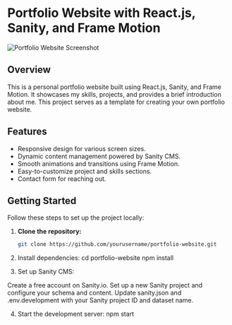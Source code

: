 # Portfolio Website with React.js, Sanity, and Frame Motion

![Portfolio Website Screenshot](screenshot.png)

## Overview

This is a personal portfolio website built using React.js, Sanity, and Frame Motion. It showcases my skills, projects, and provides a brief introduction about me. This project serves as a template for creating your own portfolio website.

## Features

- Responsive design for various screen sizes.
- Dynamic content management powered by Sanity CMS.
- Smooth animations and transitions using Frame Motion.
- Easy-to-customize project and skills sections.
- Contact form for reaching out.

## Getting Started

Follow these steps to set up the project locally:

1. **Clone the repository:**

   ```bash
   git clone https://github.com/yourusername/portfolio-website.git
2. Install dependencies:
cd portfolio-website
npm install
3. Set up Sanity CMS:

Create a free account on Sanity.io.
Set up a new Sanity project and configure your schema and content.
Update sanity.json and .env.development with your Sanity project ID and dataset name.

4. Start the development server:
npm start
